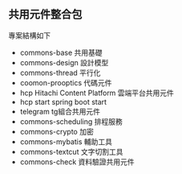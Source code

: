 ## 共用元件整合包

專案結構如下

- commons-base 共用基礎
- commons-design 設計模型
- commons-thread 平行化
- coomon-prooptics 代碼元件
- hcp Hitachi Content Platform 雲端平台共用元件
- hcp start spring boot start 
- telegram tg組合共用元件
- commons-scheduling 排程服務
- commons-crypto 加密
- commons-mybatis 輔助工具
- commons-textcut 文字切割工具
- commons-check 資料驗證共用元件
